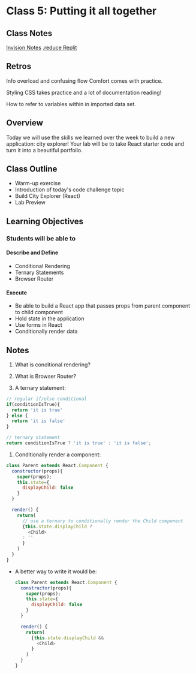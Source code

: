 # Class 5: Putting it all together

## Class Notes

[Invision Notes](https://rogerreyes807252.invisionapp.com/freehand/301n29-class05-1D4nDURpA)
[.reduce Replit](https://replit.com/@RogerMReyes/301n29-class05#index.js)

## Retros

Info overload and confusing flow
Comfort comes with practice.

Styling CSS takes practice and a lot of documentation reading!

How to refer to variables within in imported data set.

## Overview

Today we will use the skills we learned over the week to build a new application: city explorer! Your lab will be to take React starter code and turn it into a beautiful portfolio.

## Class Outline

- Warm-up exercise
- Introduction of today's code challenge topic
- Build City Explorer (React)
- Lab Preview

## Learning Objectives

### Students will be able to

#### Describe and Define

- Conditional Rendering
- Ternary Statements
- Browser Router

#### Execute

- Be able to build a React app that passes props from parent component to child component
- Hold state in the application
- Use forms in React
- Conditionally render data

## Notes

1. What is conditional rendering?

1. What is Browser Router?

1. A ternary statement:

  ```javaScript
  // regular if/else conditional
  if(conditionIsTrue){
    return 'it is true'
  } else {
    return 'it is false'
  }

  // ternary statement
  return conditionIsTrue ? 'it is true' : 'it is false';
  ```

1. Conditionally render a component:

  ```javaScript
  class Parent extends React.Component {
    constructor(props){
      super(props);
      this.state={
        displayChild: false
      }
    }

    render() {
      return(
        // use a ternary to conditionally render the Child component
        {this.state.displayChild ?
          <Child>
        : ''
        }
      )
    }
  }
  ```

- A better way to write it would be:

  ```javaScript
  class Parent extends React.Component {
    constructor(props){
      super(props);
      this.state={
        displayChild: false
      }
    }

    render() {
      return(
        {this.state.displayChild &&
          <Child>
        }
      )
    }
  }
